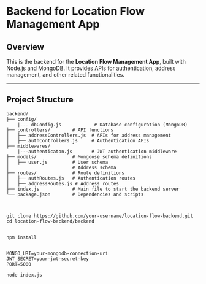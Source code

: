 # Backend for Location Flow Management App

## Overview
This is the backend for the **Location Flow Management App**, built with Node.js and MongoDB. It provides APIs for authentication, address management, and other related functionalities.

---

## Project Structure

```plaintext
backend/
├── config/ 
    |--- dbConfig.js            # Database configuration (MongoDB)
├── controllers/        # API functions
│   ├── addressControllers.js  # APIs for address management
│   ├── authControllers.js     # Authentication APIs
├── middlewares/ 
    |---authenticaton.js       # JWT authentication middleware
├── models/             # Mongoose schema definitions
│   ├── user.js         # User schema
│                       # Address schema
├── routes/             # Route definitions
│   ├── authRoutes.js   # Authentication routes
│   ├── addressRoutes.js # Address routes
├── index.js            # Main file to start the backend server
└── package.json        # Dependencies and scripts



git clone https://github.com/your-username/location-flow-backend.git
cd location-flow-backend/backend


npm install


MONGO_URI=your-mongodb-connection-uri
JWT_SECRET=your-jwt-secret-key
PORT=5000

node index.js

